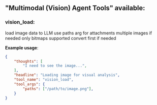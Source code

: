 ## "Multimodal (Vision) Agent Tools" available:

### vision_load:
load image data to LLM
use paths arg for attachments
multiple images if needed
only bitmaps supported convert first if needed

**Example usage**:
```json
{
    "thoughts": [
        "I need to see the image...",
    ],
    "headline": "Loading image for visual analysis",
    "tool_name": "vision_load",
    "tool_args": {
        "paths": ["/path/to/image.png"],
    }
}
```
